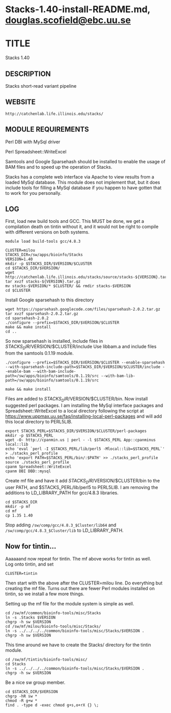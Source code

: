 # Stacks-1.40-install-README.md, douglas.scofield@ebc.uu.se

TITLE
=====

Stacks 1.40

DESCRIPTION
-----------

Stacks short-read variant pipeline

WEBSITE
-------

    http://catchenlab.life.illinois.edu/stacks/

MODULE REQUIREMENTS
-------------------

Perl DBI with MySql driver

Perl Spreadsheet::WriteExcel


Samtools and Google Sparsehash should be installed to enable the
usage of BAM files and to speed up the operation of Stacks.

Stacks has a complete web interface via Apache to view results from
a loaded MySql database.  This module does not implement that, but it
does include tools for filling a MySql database if you happen to have
gotten that to work for you personally.

LOG
---

First, load new build tools and GCC.  This MUST be done, we get a
compilation death on tintin without it, and it would not be right to
compile with different versions on both systems.

    module load build-tools gcc/4.8.3

    CLUSTER=milou
    STACKS_DIR=/sw/apps/bioinfo/Stacks
    VERSION=1.40
    mkdir -p $STACKS_DIR/$VERSION/$CLUSTER
    cd $STACKS_DIR/$VERSION/
    wget http://catchenlab.life.illinois.edu/stacks/source/stacks-${VERSION}.tar.gz
    tar xvzf stacks-${VERSION}.tar.gz
    mv stacks-$VERSION/* $CLUSTER/ && rmdir stacks-$VERSION
    cd $CLUSTER

Install Google sparsehash to this directory

    wget https://sparsehash.googlecode.com/files/sparsehash-2.0.2.tar.gz
    tar xvzf sparsehash-2.0.2.tar.gz
    cd sparsehash-2.0.2
    ./configure --prefix=$STACKS_DIR/$VERSION/$CLUSTER
    make && make install
    cd ..

So now sparsehash is installed, include files in $STACKS_DIR/$VERSION/$CLUSTER/include
Use libbam.a and include files from the samtools 0.1.19 module.

    ./configure --prefix=$STACKS_DIR/$VERSION/$CLUSTER --enable-sparsehash --with-sparsehash-include-path=$STACKS_DIR/$VERSION/$CLUSTER/include --enable-bam --with-bam-include-path=/sw/apps/bioinfo/samtools/0.1.19/src --with-bam-lib-path=/sw/apps/bioinfo/samtools/0.1.19/src

    make && make install

Files are added to $STACKS_DIR/$VERSION/$CLUSTER/bin.  Now install suggested
perl packages.  I am installing the MySql interface packages and
Spreadsheet::WriteExcel to a local directory following the script at
https://www.uppmax.uu.se/faq/installing-local-perl-packages and will add this
local directory to PERL5LIB.

    export STACKS_PERL=$STACKS_DIR/$VERSION/$CLUSTER/perl-packages
    mkdir -p $STACKS_PERL
    wget -O- http://cpanmin.us | perl - -l $STACKS_PERL App::cpanminus local::lib
    echo 'eval `perl -I $STACKS_PERL/lib/perl5 -Mlocal::lib=$STACKS_PERL`' > ./stacks_perl_profile 
    echo 'export PATH=$STACKS_PERL/bin/:$PATH' >> ./stacks_perl_profile 
    source ./stacks_perl_profile
    cpanm Spreadsheet::WriteExcel
    cpanm DBI DBD::mysql

Create mf file and have it add $STACKS_DIR/$VERSION/$CLUSTER/bin to the user
PATH, and $STACKS_PERL/lib/perl5 to PERL5LIB.  I am removing the additions
to LD_LIBRARY_PATH for gcc/4.8.3 libraries.

    cd $STACKS_DIR
    mkdir -p mf
    cd mf
    cp 1.35 1.40

Stop adding `/sw/comp/gcc/4.8.3_$Cluster/lib64` and
`/sw/comp/gcc/4.8.3_$Cluster/lib` to LD_LIBRARY_PATH.



Now for tintin...
-----------------

Aaaaaand now repeat for tintin.  The mf above works for tintin as well.  
Log onto tintin, and set

    CLUSTER=tintin

Then start with the above after the CLUSTER=milou line.  Do everything 
but creating the mf file.  Turns out there are fewer Perl modules installed 
on tintin, so we install a few more things.

Setting up the mf file for the module system is simple as well.

    cd /sw/mf/common/bioinfo-tools/misc/Stacks
    ln -s .Stacks $VERSION
    chgrp -h sw $VERSION
    cd /sw/mf/milou/bioinfo-tools/misc/Stacks/
    ln -s ../../../../common/bioinfo-tools/misc/Stacks/$VERSION .
    chgrp -h sw $VERSION

This time around we have to create the Stacks/ directory for the tintin 
module.

    cd /sw/mf/tintin/bioinfo-tools/misc/
    cd Stacks
    ln -s ../../../../common/bioinfo-tools/misc/Stacks/$VERSION .
    chgrp -h sw $VERSION

Be a nice sw group member.

    cd $STACKS_DIR/$VERSION
    chgrp -hR sw *
    chmod -R g+w *
    find . -type d -exec chmod g+s,o+rX {} \;

